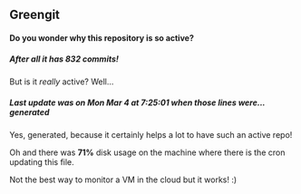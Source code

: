 ## Greengit

#### Do you wonder why this repository is so active?

##### After all it has 832 commits!

But is it *really* active? Well...

##### Last update was on Mon Mar 4 at 7:25:01 when those lines were... generated

Yes, generated, because it certainly helps a lot to have such an active repo!

Oh and there was **71%** disk usage on the machine
where there is the cron updating this file.

Not the best way to monitor a VM in the cloud but it works! :)
